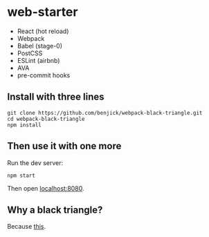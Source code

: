 # web-starter

* React (hot reload)
* Webpack
* Babel (stage-0)
* PostCSS
* ESLint (airbnb)
* AVA
* pre-commit hooks

## Install with three lines

```
git clone https://github.com/benjick/webpack-black-triangle.git
cd webpack-black-triangle
npm install
```

## Then use it with one more

Run the dev server:

```
npm start
```

Then open [localhost:8080](http://localhost:8080/).

## Why a black triangle?

Because [this](http://rampantgames.com/blog/?p=7745).
